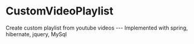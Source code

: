 # CustomVideoPlaylist
Create custom playlist from youtube videos --- Implemented with spring, hibernate, jquery, MySql
